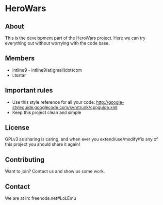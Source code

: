 HeroWars
==================
About
------
This is the development part of the [HeroWars](https://github.com/Intline9/HeroWars)  project. Here we can try everything out without worrying with the code base.

Members
-------
* Intline9 - intline9(at)gmail(dot)com
* Ltsstar

Important rules
---------
* Use this style reference for all your code: http://google-styleguide.googlecode.com/svn/trunk/cppguide.xml
* Keep this project clean and simple

License
-------
GPLv3 as sharing is caring, and when ever you extend/use/modify/fix any of this project you should share it again!

Contributing
------------
Want to join? Contact us and show us some work.

Contact
-------
We are at irc freenode.net#LoLEmu